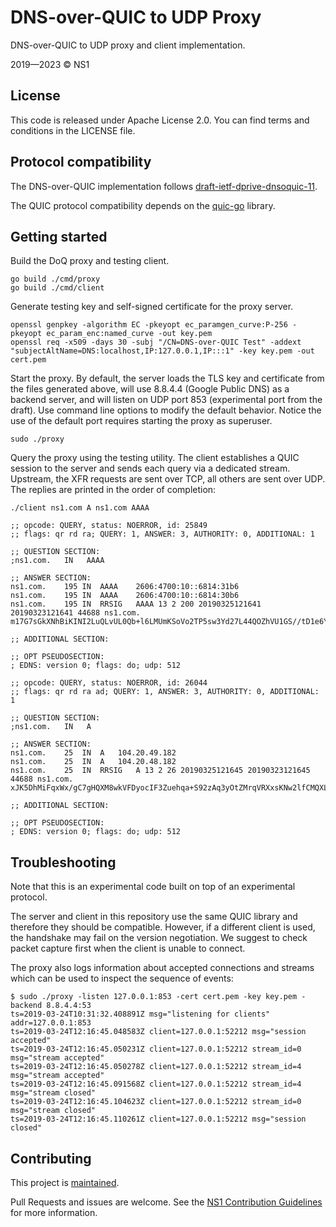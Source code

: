 # DNS-over-QUIC to UDP Proxy

DNS-over-QUIC to UDP proxy and client implementation.

2019—2023 © NS1

## License

This code is released under Apache License 2.0. You can find terms and
conditions in the LICENSE file.

## Protocol compatibility

The DNS-over-QUIC implementation follows
[draft-ietf-dprive-dnsoquic-11](https://datatracker.ietf.org/doc/draft-ietf-dprive-dnsoquic).

The QUIC protocol compatibility depends on the
[quic-go](https:///github.com/lucas-clemente/quic-go) library.

## Getting started

Build the DoQ proxy and testing client.

```
go build ./cmd/proxy
go build ./cmd/client
```

Generate testing key and self-signed certificate for the proxy server.

```
openssl genpkey -algorithm EC -pkeyopt ec_paramgen_curve:P-256 -pkeyopt ec_param_enc:named_curve -out key.pem
openssl req -x509 -days 30 -subj "/CN=DNS-over-QUIC Test" -addext "subjectAltName=DNS:localhost,IP:127.0.0.1,IP:::1" -key key.pem -out cert.pem
```

Start the proxy. By default, the server loads the TLS key and certificate from
the files generated above, will use 8.8.4.4 (Google Public DNS) as a backend
server, and will listen on UDP port 853 (experimental port from the draft). Use
command line options to modify the default behavior. Notice the use of the
default port requires starting the proxy as superuser.

```
sudo ./proxy
```

Query the proxy using the testing utility. The client establishes a QUIC
session to the server and sends each query via a dedicated stream. Upstream, the
XFR requests are sent over TCP, all others are sent over UDP. The replies are
printed in the order of completion:

```
./client ns1.com A ns1.com AAAA
```
```
;; opcode: QUERY, status: NOERROR, id: 25849
;; flags: qr rd ra; QUERY: 1, ANSWER: 3, AUTHORITY: 0, ADDITIONAL: 1

;; QUESTION SECTION:
;ns1.com.	IN	 AAAA

;; ANSWER SECTION:
ns1.com.	195	IN	AAAA	2606:4700:10::6814:31b6
ns1.com.	195	IN	AAAA	2606:4700:10::6814:30b6
ns1.com.	195	IN	RRSIG	AAAA 13 2 200 20190325121641 20190323121641 44688 ns1.com. m17G7sGkXNhBiKINI2LuQLvUL0Qb+l6LMUmKSoVo2TP5sw3Yd27L44QOZhVU1GS//tD1e6YVOVsMrW3arlk/bQ==

;; ADDITIONAL SECTION:

;; OPT PSEUDOSECTION:
; EDNS: version 0; flags: do; udp: 512

;; opcode: QUERY, status: NOERROR, id: 26044
;; flags: qr rd ra ad; QUERY: 1, ANSWER: 3, AUTHORITY: 0, ADDITIONAL: 1

;; QUESTION SECTION:
;ns1.com.	IN	 A

;; ANSWER SECTION:
ns1.com.	25	IN	A	104.20.49.182
ns1.com.	25	IN	A	104.20.48.182
ns1.com.	25	IN	RRSIG	A 13 2 26 20190325121645 20190323121645 44688 ns1.com. xJK5DhMiFqxWx/gC7gHQXM8wkVFDyocIF3Zuehqa+S92zAq3yOtZMrqVRXxsKNw2lfCMQXLHr7hVUDm5H4B5eA==

;; ADDITIONAL SECTION:

;; OPT PSEUDOSECTION:
; EDNS: version 0; flags: do; udp: 512
```

## Troubleshooting

Note that this is an experimental code built on top of an experimental protocol.

The server and client in this repository use the same QUIC library
and therefore they should be compatible. However, if a different client is
used, the handshake may fail on the version negotiation. We suggest to check
packet capture first when the client is unable to connect.

The proxy also logs information about accepted connections and streams which
can be used to inspect the sequence of events:

```
$ sudo ./proxy -listen 127.0.0.1:853 -cert cert.pem -key key.pem -backend 8.8.4.4:53
ts=2019-03-24T10:31:32.408891Z msg="listening for clients" addr=127.0.0.1:853
ts=2019-03-24T12:16:45.048583Z client=127.0.0.1:52212 msg="session accepted"
ts=2019-03-24T12:16:45.050231Z client=127.0.0.1:52212 stream_id=0 msg="stream accepted"
ts=2019-03-24T12:16:45.050278Z client=127.0.0.1:52212 stream_id=4 msg="stream accepted"
ts=2019-03-24T12:16:45.091568Z client=127.0.0.1:52212 stream_id=4 msg="stream closed"
ts=2019-03-24T12:16:45.104623Z client=127.0.0.1:52212 stream_id=0 msg="stream closed"
ts=2019-03-24T12:16:45.110261Z client=127.0.0.1:52212 msg="session closed"
```

## Contributing

This project is [maintained](https://github.com/ns1/community/blob/master/project_status/MAINTENANCE.md).

Pull Requests and issues are welcome. See the [NS1 Contribution Guidelines](https://github.com/ns1/community) for more information.
